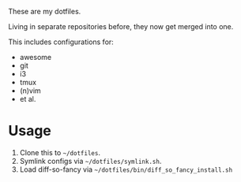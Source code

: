 These are my dotfiles.

Living in separate repositories before, they now get merged into one.

This includes configurations for:

* awesome
* git
* i3
* tmux
* (n)vim
* et al.

Usage
=====

1. Clone this to ``~/dotfiles``.
2. Symlink configs via ``~/dotfiles/symlink.sh``.
3. Load diff-so-fancy via ``~/dotfiles/bin/diff_so_fancy_install.sh``
